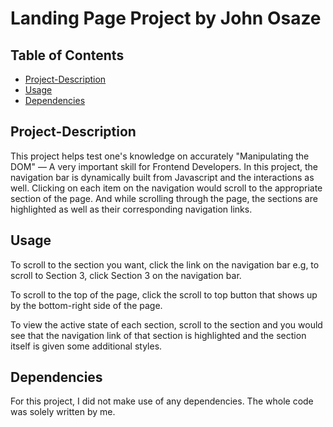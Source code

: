 # Landing Page Project by John Osaze

## Table of Contents

* [Project-Description](#project-description)
* [Usage](#usage)
* [Dependencies](#dependencies)


## Project-Description

This project helps test one's knowledge on accurately "Manipulating the DOM" — A very important skill for Frontend Developers.
In this project, the navigation bar is dynamically built from Javascript and the interactions as well.
Clicking on each item on the navigation would scroll to the appropriate section of the page. And while scrolling through the page, the sections are highlighted as well as their corresponding navigation links.


## Usage
To scroll to the section you want, click the link on the navigation bar e.g, to scroll to Section 3, click Section 3 on the navigation bar.

To scroll to the top of the page, click the scroll to top button that shows up by the bottom-right side of the page.

To view the active state of each section, scroll to the section and you would see that the navigation link of that section is highlighted and the section itself is given some additional styles.


## Dependencies
For this project, I did not make use of any dependencies. The whole code was solely written by me.